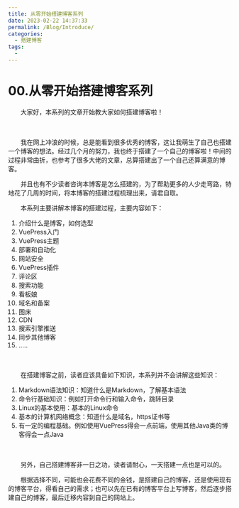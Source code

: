 ```yaml
---
title: 从零开始搭建博客系列
date: 2023-02-22 14:37:33
permalink: /Blog/Introduce/
categories:
  - 搭建博客
tags:
  - 
---
```

# 00.从零开始搭建博客系列

　　大家好，本系列的文章开始教大家如何搭建博客啦！

　　‍

　　我在网上冲浪的时候，总是能看到很多优秀的博客，这让我萌生了自己也搭建一个博客的想法。经过几个月的努力，我也终于搭建了一个自己的博客啦！中间的过程非常曲折，也参考了很多大佬的文章，总算搭建出了一个自己还算满意的博客。

　　并且也有不少读者咨询本博客是怎么搭建的，为了帮助更多的人少走弯路，特地花了几周的时间，将本博客的搭建过程梳理出来，请君自取。

　　本系列主要讲解本博客的搭建过程，主要内容如下：

1. 介绍什么是博客，如何选型
2. VuePress入门
3. VuePress主题
4. 部署和自动化
5. 网站安全
6. VuePress插件
7. 评论区
8. 搜索功能
9. 看板娘
10. 域名和备案
11. 图床
12. CDN
13. 搜索引擎推送
14. 同步其他博客
15. .....

　　‍

　　在搭建博客之前，读者应该具备如下知识，本系列并不会讲解这些知识：

1. Markdown语法知识：知道什么是Markdown，了解基本语法
2. 命令行基础知识：例如打开命令行和输入命令，跳转目录
3. Linux的基本使用：基本的Linux命令
4. 基本的计算机网络概念：知道什么是域名，https证书等
5. 有一定的编程基础。例如使用VuePress得会一点前端，使用其他Java类的博客得会一点Java

　　‍

　　另外，自己搭建博客非一日之功，读者请耐心，一天搭建一点也是可以的。

　　根据选择不同，可能也会花费不同的金钱，是搭建自己的博客，还是使用现有的博客平台，得看自己的需求；也可以先在已有的博客平台上写博客，然后逐步搭建自己的博客，最后迁移内容到自己的网站上。

　　‍
